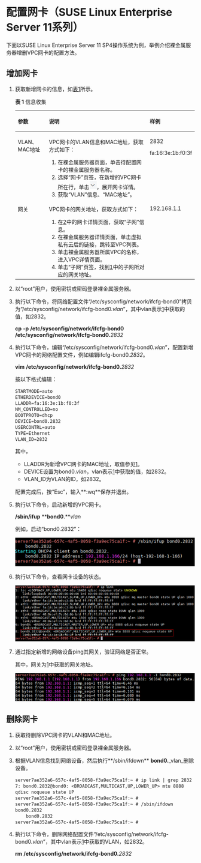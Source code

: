 # 配置网卡（SUSE Linux Enterprise Server 11系列）<a name="bms_01_0060"></a>

下面以SUSE Linux Enterprise Server 11 SP4操作系统为例，举例介绍裸金属服务器增删VPC网卡的配置方法。

## 增加网卡<a name="section208961921154819"></a>

1.  <a name="li1558174719483"></a>获取新增网卡的信息，如[表1](#table1669415379510)所示。

    **表 1**  信息收集

    <a name="table1669415379510"></a>
    <table><thead align="left"><tr id="row1669543725112"><th class="cellrowborder" valign="top" width="18.181818181818183%" id="mcps1.2.4.1.1"><p id="p369643735111"><a name="p369643735111"></a><a name="p369643735111"></a>参数</p>
    </th>
    <th class="cellrowborder" valign="top" width="63.63636363636363%" id="mcps1.2.4.1.2"><p id="p18696537135118"><a name="p18696537135118"></a><a name="p18696537135118"></a>说明</p>
    </th>
    <th class="cellrowborder" valign="top" width="18.181818181818183%" id="mcps1.2.4.1.3"><p id="p1969613379517"><a name="p1969613379517"></a><a name="p1969613379517"></a>样例</p>
    </th>
    </tr>
    </thead>
    <tbody><tr id="row15696143715112"><td class="cellrowborder" valign="top" width="18.181818181818183%" headers="mcps1.2.4.1.1 "><p id="p4696193725113"><a name="p4696193725113"></a><a name="p4696193725113"></a>VLAN、MAC地址</p>
    </td>
    <td class="cellrowborder" valign="top" width="63.63636363636363%" headers="mcps1.2.4.1.2 "><p id="p2696143775114"><a name="p2696143775114"></a><a name="p2696143775114"></a>VPC网卡的VLAN信息和MAC地址，获取方式如下：</p>
    <a name="ol14133135462114"></a><a name="ol14133135462114"></a><ol id="ol14133135462114"><li>在裸金属服务器页面，单击待配置网卡的裸金属服务器名称。</li><li id="li58541779231"><a name="li58541779231"></a><a name="li58541779231"></a>选择“网卡”页签，在新增的VPC网卡所在行，单击<a name="image733261764518"></a><a name="image733261764518"></a><span><img id="image733261764518" src="figures/7-0.png"></span>，展开网卡详情。</li><li>获取“VLAN”信息、“MAC地址”。</li></ol>
    </td>
    <td class="cellrowborder" valign="top" width="18.181818181818183%" headers="mcps1.2.4.1.3 "><p id="p1569683715512"><a name="p1569683715512"></a><a name="p1569683715512"></a>2832</p>
    <p id="p2086519914612"><a name="p2086519914612"></a><a name="p2086519914612"></a>fa:16:3e:1b:f0:3f</p>
    </td>
    </tr>
    <tr id="row1269673714515"><td class="cellrowborder" valign="top" width="18.181818181818183%" headers="mcps1.2.4.1.1 "><p id="p13696183735110"><a name="p13696183735110"></a><a name="p13696183735110"></a>网关</p>
    </td>
    <td class="cellrowborder" valign="top" width="63.63636363636363%" headers="mcps1.2.4.1.2 "><p id="p4696103719515"><a name="p4696103719515"></a><a name="p4696103719515"></a>VPC网卡的网关地址，获取方式如下：</p>
    <a name="ol1433103653118"></a><a name="ol1433103653118"></a><ol id="ol1433103653118"><li id="li32431027104614"><a name="li32431027104614"></a><a name="li32431027104614"></a>在<a href="#li58541779231">2</a>中的网卡详情页面，获取“子网”信息。</li><li>在裸金属服务器详情页面，单击虚拟私有云后的链接，跳转至VPC列表。</li><li>单击裸金属服务器所属VPC的名称，进入VPC详情页面。</li><li>单击“子网”页签，找到<a href="#li32431027104614">1</a>中的子网所对应的网关地址。</li></ol>
    </td>
    <td class="cellrowborder" valign="top" width="18.181818181818183%" headers="mcps1.2.4.1.3 "><p id="p9696173714518"><a name="p9696173714518"></a><a name="p9696173714518"></a>192.168.1.1</p>
    </td>
    </tr>
    </tbody>
    </table>

2.  以“root”用户，使用密钥或密码登录裸金属服务器。
3.  执行以下命令，将网络配置文件“/etc/sysconfig/network/ifcfg-bond0”拷贝为“/etc/sysconfig/network/ifcfg-bond0._vlan_”，其中vlan表示[1](#li1558174719483)中获取的值，如2832。

    **cp** **-p** **/etc/sysconfig/network/ifcfg-bond0** **/etc/sysconfig/network/ifcfg-bond0.**_2832_

4.  执行以下命令，编辑“/etc/sysconfig/network/ifcfg-bond0._vlan_”，配置新增VPC网卡的网络配置文件，例如编辑ifcfg-bond0._2832_。

    **vim** **/etc/sysconfig/network/ifcfg-bond0.**_2832_

    按以下格式编辑：

    ```
    STARTMODE=auto
    ETHERDEVICE=bond0
    LLADDR=fa:16:3e:1b:f0:3f
    NM_CONTROLLED=no
    BOOTPROTO=dhcp
    DEVICE=bond0.2832
    USERCONTRL=auto
    TYPE=Ethernet
    VLAN_ID=2832
    ```

    其中，

    -   LLADDR为新增VPC网卡的MAC地址，取值参见[1](#li1558174719483)。
    -   DEVICE设置为bond0._vlan_，vlan表示[1](#li1558174719483)中获取的值，如2832。
    -   VLAN\_ID为VLAN的ID，如2832。

    配置完成后，按“Esc”，输入**:wq**保存并退出。

5.  执行以下命令，启动新增的VPC网卡。

    ****/sbin/ifup**** ****bond0**.**_vlan_

    例如，启动“bond0.2832”：

    ![](figures/11.png)

6.  执行以下命令，查看网卡设备的状态。

    ![](figures/12.png)

7.  通过指定新增的网络设备ping其网关，验证网络是否正常。

    其中，网关为[1](#li1558174719483)中获取的网关地址。

    ![](figures/13.png)


## 删除网卡<a name="section5744173334810"></a>

1.  <a name="li960312341080"></a>获取待删除VPC网卡的VLAN和MAC地址。
2.  以“root”用户，使用密钥或密码登录裸金属服务器。
3.  根据VLAN信息找到网络设备，然后执行**/sbin/ifdown** **bond0.**_vlan_删除设备。

    ```
    server7ae352a6-657c-4af5-8058-f3a9ec75ca1f:~ # ip link | grep 2832
    7: bond0.2832@bond0: <BROADCAST,MULTICAST,UP,LOWER_UP> mtu 8888 qdisc noqueue state UP
    server7ae352a6-657c-4af5-8058-f3a9ec75ca1f:~ #
    server7ae352a6-657c-4af5-8058-f3a9ec75ca1f:~ # /sbin/ifdown bond0.2832
        bond0.2832
    server7ae352a6-657c-4af5-8058-f3a9ec75ca1f:~ #
    ```

4.  执行以下命令，删除网络配置文件“/etc/sysconfig/network/ifcfg-bond0._vlan_”，其中vlan表示[1](#li960312341080)中获取的VLAN，如2832。

    **rm** **/etc/sysconfig/network/ifcfg-bond0.**_2832_


